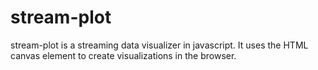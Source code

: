 stream-plot
===========

stream-plot is a streaming data visualizer in javascript. It uses the HTML canvas element to create visualizations in the browser.
